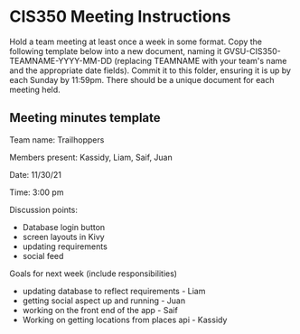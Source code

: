 # CIS350 Meeting Instructions

Hold a team meeting at least once a week in some format.  Copy the following template below into a new document, naming it GVSU-CIS350-TEAMNAME-YYYY-MM-DD (replacing TEAMNAME with your team's name and the appropriate date fields).  Commit it to this folder, ensuring it is up by each Sunday by 11:59pm.  There should be a unique document for each meeting held.

## Meeting minutes template

Team name: Trailhoppers

Members present: Kassidy, Liam, Saif, Juan

Date: 11/30/21

Time: 3:00 pm

Discussion points: 

* Database login button
* screen layouts in Kivy
* updating requirements
* social feed

Goals for next week (include responsibilities)

* updating database to reflect requirements - Liam
* getting social aspect up and running - Juan
* working on the front end of the app - Saif
* Working on getting locations from places api - Kassidy
